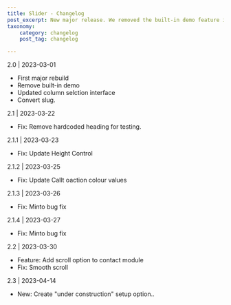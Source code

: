 ```yaml
---
title: Slider - Changelog
post_excerpt: New major release. We removed the built-in demo feature in favour of speed and stability en user experience. Addressed minor bug fixes and enhanced the UI for the column selection
taxonomy:
    category: changelog
    post_tag: changelog

---
```


2.0 | 2023-03-01
* First major rebuild
* Remove built-in demo
* Updated column selction interface
* Convert slug.

2.1 | 2023-03-22
* Fix: Remove hardcoded heading for testing.

2.1.1 | 2023-03-23
* Fix: Update Height Control

2.1.2 | 2023-03-25
* Fix: Update Callt oaction colour values

2.1.3 | 2023-03-26
* Fix: Minto bug fix

2.1.4 | 2023-03-27
* Fix: Minto bug fix

2.2 | 2023-03-30
* Feature: Add scroll option to contact module
* Fix: Smooth scroll

2.3 | 2023-04-14
* New: Create "under construction" setup option..
